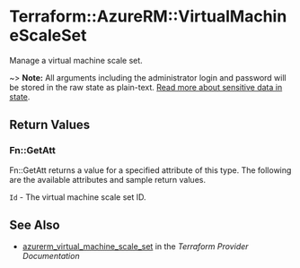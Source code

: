 # Terraform::AzureRM::VirtualMachineScaleSet

Manage a virtual machine scale set.

~> **Note:** All arguments including the administrator login and password will be stored in the raw state as plain-text.
[Read more about sensitive data in state](/docs/state/sensitive-data.html).

## Return Values

### Fn::GetAtt

Fn::GetAtt returns a value for a specified attribute of this type. The following are the available attributes and sample return values.

`Id` - The virtual machine scale set ID.

## See Also

* [azurerm_virtual_machine_scale_set](https://www.terraform.io/docs/providers/azurerm/r/virtual_machine_scale_set.html) in the _Terraform Provider Documentation_